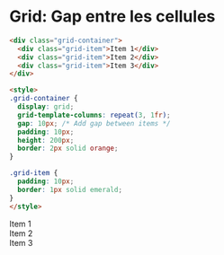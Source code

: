 <div w-full h-full>
    <div>
        <h1 pb-4 text-gradient-css font-mono text-2xl >Grid: Gap entre les cellules</h1>
    </div>
    <div grid="~ cols-2 gap-4">
<div>

```html
<div class="grid-container">
  <div class="grid-item">Item 1</div>
  <div class="grid-item">Item 2</div>
  <div class="grid-item">Item 3</div>
</div>

<style>
.grid-container {
  display: grid;
  grid-template-columns: repeat(3, 1fr);
  gap: 10px; /* Add gap between items */
  padding: 10px;
  height: 200px;
  border: 2px solid orange;
}

.grid-item {
  padding: 10px;
  border: 1px solid emerald;
}
</style>
```
</div>
<div>
    <div h-96 p-2 border-2 border-orange grid="~ cols-3 gap-4">
      <div p-4 border-2 border-emerald>Item 1</div>
      <div p-4 border-2 border-emerald>Item 2</div>
      <div p-4 border-2 border-emerald>Item 3</div>
    </div>
</div>
</div>
</div>


